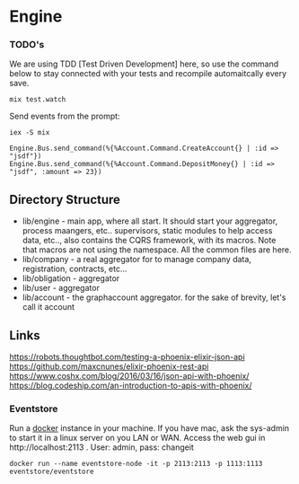 Engine
======

### TODO's 



We are using TDD [Test Driven Development] here, so use the command below to
stay connected with your tests and recompile automaitcally every save.

```
mix test.watch
```

Send events from the prompt:

```
iex -S mix

Engine.Bus.send_command(%{%Account.Command.CreateAccount{} | :id => "jsdf"})
Engine.Bus.send_command(%{%Account.Command.DepositMoney{} | :id => "jsdf", :amount => 23})
```

## Directory Structure
* lib/engine - main app, where all start. It should start your aggregator, process
  maangers, etc.. supervisors, static modules to help access data, etc.., also
  contains the CQRS framework, with its macros. Note that macros are not using
  the namespace. All the common files are here. 
* lib/company - a real aggregator for to manage company data, registration,
  contracts, etc...
* lib/obligation - aggregator
* lib/user - aggregator
* lib/account - the graphaccount aggregator. for the sake of brevity, let's call
  it account


## Links

https://robots.thoughtbot.com/testing-a-phoenix-elixir-json-api
https://github.com/maxcnunes/elixir-phoenix-rest-api
https://www.coshx.com/blog/2016/03/16/json-api-with-phoenix/
https://blog.codeship.com/an-introduction-to-apis-with-phoenix/


### Eventstore
Run a [docker](https://github.com/EventStore/eventstore-docker) instance in your machine. If you have mac, ask the sys-admin to start it in a linux server on you LAN or WAN. Access the web gui in http://localhost:2113 . User: admin, pass: changeit


```
docker run --name eventstore-node -it -p 2113:2113 -p 1113:1113 eventstore/eventstore
```

